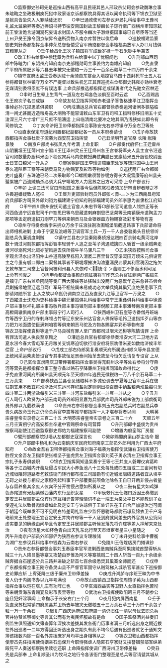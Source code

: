 <!-- { "loadSidebar": true } -->
　　○监察御史孙珂先是巡按山西有高平县民诬其邑人邢政杀父珂会参政魏琳佥事朱瑄鞫之坐政极刑瘐死狱中政家诣京诉都察院具得其诬以闻命执珂等下锦衣卫狱至是狱具皆坐失入人罪赎徒还职
　　○辛巳通政使司左参议尹旻礼科给事中王豫司礼监太监柴昇等奏近捧诏书持节往安南国封故王黎麟长子琮行至广西横州审知琮弑前王黎浚诡言游湖溺死妄请求封国人不服令麟次子灏继摄国事琮已自尽臣等当还  上曰尹旻王豫令回京柴昇令送所赍物入南京库暂住以俟后命
　　○巡按福建监察御史刘釪奏都指挥佥事仲荣总督备倭受官军贿赂都督佥事桂福卖放军人办□月钱俱宜鞫罪从之
　　○壬午给昌化王次子镇国将军成鈶岁禄一千石米钞中半兼支
　　○改工科右给事中徐廷章为兵科右给事中以丁忧服阕也
　　○升刑部山西司郎中陈暄为广东韶州府知府南京吏部稽勋司主事姜约为南雄府知府
　　○免直隶广平府所属肥乡等六县去年被灾无徵粮一万三千一百余石榖草二十四万四千余束
　　○镇守宣府太监王受奏达贼十余骑自东寨台入境掠官马四十匹射死军士五人右参将都督张林镇守万全不严提督以致失机乞正其罪巡抚右佥都御史韩雍亦劾林衰老无谋请别委将臣庶不有误边事  上命兵部推选都指挥老成谋勇者代之先驰文召林还京
　　○申时日生晕上生背气一道及左右珥各色淡俱至酉时云遮
　　○乙酉赐昌化王庶次子名曰成镞
　　○命故友帖卫指挥同知赤老温子答鲁格速平江卫指挥佥事绰必孙兀捏思革俱袭职
　　○丙戌漕运总兵官右都督徐恭奏运河诸闸多狭隘临清一闸尤甚而近造粮舟高大闸殆不能容请敕山东军卫有司积工措料修移旧闸五十丈浚深三尺六寸增广三尺庶不阻漕运  上曰临清南北要冲之地其闸乃浅狭如此即令有司修筑之
　　○丁亥命济阳卫带俸都指挥佥事陈安充右参将镇守万全右卫等处
　　○设直隶保定府道纪司置都纪副都纪各一员从本府奏请也
　　○戊子命故狭西都指挥佥事杜贵子浤袭为西安前卫指挥使
　　○己丑清明节遣官祭  长陵  献陵  景陵
　　○南京户部尚书张凤九年考满  上命复职
　　○户部奏代府怀仁王迁霍州山阴襄垣王迁蒲州宣宁隰川王迁泽州灵丘王迁绛州各王宫眷将军夫人县主宜令沿途官司如数量办厨料米面下程仪宾兵马内使教授典仗典膳日支廪给米五升厨役校尉医士日支口粮米一升从之
　　○庚寅朝鲜国王李瑈遣陪臣宋处宽等琉球国中山王尚泰久遣陪臣王察等来朝贡马及方物赐宴及彩币等物如例
　　○巡抚两广右佥都御史叶盛奏广东珠池已经二次采取即今□螺稀嫩须暂停缓方得长大况雷廉等府州县夫蜑累被广西流贼劫杀必须大兵宁靖地方人力宽苏之日方可采捞  上命户部议行
　　○辛卯  上谕三法司官曰刑狱国之重事今后但陈冤枉者须加研审当辩者辩之不许畏避嫌疑致人冤枉
　　○壬辰升吏部验封司员外郎张＜馵-灬＞为江西南昌府知府兵部职方司员外郎刘钺为福建建宁府知府刑部福建司员外郎李惠为直隶松江府知府
　　○甲午四川黎州安抚司遣土官舍人朱忠节等卬部长官司遣舍人领宗正等长河西鱼通宁远宣慰司千户劄思巴等乌思藏遣剌麻劄思巴坚粲等云南镇康州遣陶孟刀那项等孟定府遣招刀刚罕刀等俱来朝贡马及金银器皿方物赐宴及彩币等物有差
　　○凉州守将奏虏酋孛来拥众万余于庄浪驻劄攻围城堡阻截道路事下兵部请命将出师相机进剿  上命于宁夏及洮岷等卫调官军土兵一万一千人各委骁勇头目统领听副总兵仇廉调度剿贼
　　○镇守兰县右少监秦刚奏侦报达贼四百余骑屯黄河北岸数十骑过河剽掠都指挥彭智率轻骑千人追之至苇子湾遇贼擒四人斩首一级余贼奔走渡河尽溺死河北贼亦望风遁去获所掠牛羊马骡凡三千
　　○乙未狭西按察司佥事李观言泾水出泾阳仲山谷道高陵至栎阳入渭袤二百里昔汉穿渠溉田万顷宋元俱设官主之今虽有瓠口郑白二渠督其事者不职堤堰摧决沟洫壅潴民弗蒙其利官税因之拖欠乞敕布按二司堂上官督同被利州县人夫依时＜锍-釒＞凿则工不侈而水利可足  上命有司浚之
　　○丙申命都督佥事颜彪佩征夷将军印充总兵官征剿两广猺贼先是镇守广东右监丞阮随等奏广西大藤峡等处猺贼出没两广为恶累年迩来愈甚虽尝会兵剿捕缘地里辽远且两广军马不相统属未易成功必大举兵捣其巢冗庶绝民患事下兵部请如随所言  上从之故以命彪仍调南京江西及直隶九江等卫官军一万隶之
　　○丁酉擢进士沈珤为吏科给事中魏元董振俱礼科给事中常宁王秉彝俱兵科给事中徐源户部主事张祥礼部主事冯敬兵部主事冯锒刑部主事倪颙工部主事潘琴南京吏部主事高橙周辙俱南京户部主事叚宁行人司行人
　　○狭西岷州卫石崖等寺番僧丹班端竹等西宁卫丹的寺剌麻领占竹等辽东安乐州达官舍人佛保等毛怜卫遣指挥歹山等亦力把力地面遣使臣满剌咱答等俱来朝贡马驼及方物各赐宴并彩币等物有差
　　○锦衣卫指挥使袁彬等遣千户马良械有罪人至广西都司过限未还彬等陈情请罪  上命宥罪法司遣人执良至京鞫之
　　○漕运总兵官右都督徐恭奏淮安大河二卫地方去夏水涝今春大雪屯军无月粮关支饥寒迫切欲行淮安府将原劝借米麦如数给济候丰年偿官  上命户部议行
　　○戊戌工部右侍郎吴复奏顺天府所属通州顺义等州县宣德正统间采运柴炭皆设官专其事故恒足景泰间始革去故至今恒欠乏请复专设官  上从之
　　○己亥命直隶隆庆卫带俸署都指挥佥事吴得充蓟州永平等处右参将分守燕河等营先是都指挥佥事王整守备以赂石亨降廉州卫指挥同知故命得代之
　　○庚子免直隶河间府所属州县天顺元年至天顺四年逃民无徵税粮一万八千余石马草二十三万余束
　　○户部奏狭西兰县仓见储粮料不多诚恐调去宁夏等卫官军土兵在彼驻劄支用不敷宜将淮浙及河东运司存积盐拟定则例出榜召商中纳盐粮两淮盐每引米四斗豆二斗两浙盐每引米三斗豆一斗河东盐每引米一斗豆一斗从之
　　○辛丑升行人司行人欧贤为户部云南司员外郎阳显嘉为兵部武库司员外郎朱锐为工部虞衡司员外郎以九载秩满也
　　○命贵州右参将都督佥事刘玉充右副总兵时右副总兵李贵久病故命玉代之仍命总兵官李震等推举都指挥一人才堪参将者以闻
　　大明英宗睿皇帝实录卷之三百二十五
大明英宗睿皇帝实录卷之三百二十六
　　天顺五年三月壬寅朔宁府高安郡主卒遣中官赐祭命有司营葬
　　○升刑部郎中盛俊为贵州按察司副使江西道监察御史郑佑为福建按察司副使
　　○增置内府銮驾厂房屋
　　○甓刑部都察院狱墙从左都御史寇深言也
　　○癸卯赐蜀府梁山郡主诰命  服
　　○升户部郎中杨礼和为云南鹤庆军民府知府南京工部员外郎利用为广西太平府知府
　　○命故金吾右卫带俸都指挥佥事刘海子福袭为指挥使武骧右卫指挥使万胜侄文金吾左卫指挥使张福坚子鉴虎贲左卫指挥佥事刘英子勇永清左卫指挥佥事王宗礼子永寿俱袭职
　　○锦衣卫指挥同知逯杲奏宁王等七王并庶人磐熚仪宾葛旿等各于江西城内开凿及侵占军民大小养鱼池八十三处每处或四五亩或二三亩间有切近城垣阻碍道路者乞敕该衙门转行都布按三司踏勘有切近城垣阻碍道路者宜从填平无碍之处拨与相应之家照例起科事下户部覆奏前项鱼池除各王自已开凿非侵占者量与存留养鱼其余庶人仪宾不分开凿侵占悉如所奏从之
　　○夜二鼓有星大如鸡弹色赤尾迹有光起紫微西藩内东行至织女星
　　○甲辰敕代王仕壥曰近因王奏缴到定安王并居顺郡主仪宾许琮互相讦告非理情词不止一端王为亲父平日不能教训子女使遵礼法以致骨肉讎嫌如此及定安王与许琮俱于王处讦告在王自合严加惩治岂可闻于朝廷今既举发不可不见明白特差司礼监左少监怀恩驸马都尉石璟及锦衣卫千户冯珤前来王处整理王宜召定安王并拘许琮等一干人证到府就同差去内外官员从公究问虚实要见的确缘由问毕且令定安王并居顺郡主听候发落先将许琮等差人押解来京处治
　　○夜有流星大如杯色青白出天乳东北行至天市垣宦者星三小星随之
　　○丙午升南京户部员外郎邵俨为狭西右参议专理粮储
　　○丁未升吏科给事中曹衡为湖广左参议兵科给事中钱森为云南右参议
　　○免陵川王佶煃店房门摊课钞
　　○贵州右参将都督佥事刘玉奏臣率官军进剿西堡夷贼兵至阿果擒贼首楚得斩从贼三十九人降吕墨等寨又攻楚由罗惟及阿义等寨擒贼二十四人斩首一百九十余级余贼奔据白石崖遂分兵三路并进破之斩首七百余级悉焚其巢寨全师而还
　　○戊申广东都指挥佥事王刚守备灵山县不严督官军固守从贼驾梯入城杀官军甚众下巡按御史论罪应斩  上宥死降三级于廉州卫带俸差操
　　○庚戌升鸿胪寺序班王暕为中书舍人仍于内阁书办以九年考满也
　　○命故山西镇西卫指挥使周恺子英为山西都指挥佥事以恺在塔儿庄有功阵亡也
　　○辛亥海西益实等卫野人女直指挥色苦彻等来朝贡海东青赐宴及彩币表里等物
　　○武功右卫指挥使欧阳昭三月不朝参公座且犯奸淫事闻  上命枷示于长安右门三个月
　　○夜月犯内屏西南星
　　○壬子免直隶苏松常镇四府属县并卫所去年被灾无徵粮五十三万余石草三十万四千余包子粒一万一千余石
　　○起复广西庆远府试知府周一清仍旧任一清以母忧去职总兵官并协赞监察御史等言其公而有为夷民怀服故有是命
　　○国子监祭酒刘益奏旧例监生俱照通知文簿查筭年深挨次差拨其发各衙门历事者满三月听选出身之期近拨在外出巡者一二年方得回还听选出身之期久有此不均今后遇有出巡者就乞于通知文簿该拨数内除一百名外差拨庶岁月均平出身相等从之
　　○锦衣卫鞫山西都指挥使廖杰先任指挥使倚姻亲石彪保升今职恃强虐人隐匿石亨家财又挟讐锢禁部军纵弟殴死平人奏送都察院坐赎徒还职  上命降指挥使调广西浔州卫带俸差操
　　○癸丑先是兵部奉  上命复顺圣川为牧马之地行令各该衙门整理至是总兵等官请甓其城从之
